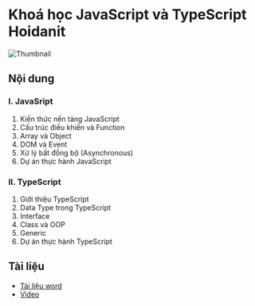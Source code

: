 # Khoá học JavaScript và TypeScript Hoidanit

![Thumbnail](https://hoidanit.vn/_next/image?url=https%3A%2F%2Fhoidanit.vn%2Fimages%2F55665b6101f8f6610d8d1365949a2a6b96.png&w=1920&q=75)

## Nội dung
### I. JavaSript
1. Kiến thức nền tảng JavaScript
2. Cấu trúc điều khiển và Function
3. Array và Object
4. DOM và Event
5. Xử lý bất đồng bộ (Asynchronous)
6. Dự án thực hành JavaScript

### II. TypeScript
1. Giới thiệu TypeScript
2. Data Type trong TypeScript
3. Interface
4. Class và OOP
5. Generic
6. Dự án thực hành TypeScript

## Tài liệu
- [Tài liệu word](https://docs.google.com/document/d/199oPiyrWHNvVEda0w3gLHqVkYpzpBww0zBYnTnLOlFc/edit?tab=t.61mqx9t3bvvk)
- [Video](https://www.udemy.com/course/hoidanit-typescript-basic-beginner)